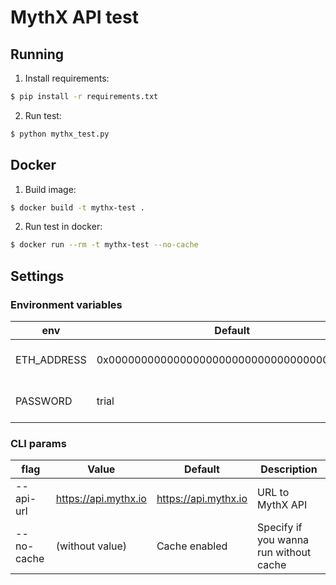 # MythX API test

## Running

1. Install requirements:
```bash
$ pip install -r requirements.txt
```

2. Run test:
```bash
$ python mythx_test.py
```

## Docker

1. Build image:
```bash
$ docker build -t mythx-test .
```

2. Run test in docker:
```bash
$ docker run --rm -t mythx-test --no-cache
```

## Settings
### Environment variables

| env     | Default             | Description     |
|---------|---------------------|-----------------|
| ETH_ADDRESS | 0x0000000000000000000000000000000000000000 | MythX account address |
| PASSWORD | trial | MythX account password |

### CLI params

| flag     | Value | Default             | Description     |
| ---------|--------|-------------|-----------------|
| --api-url | https://api.mythx.io| https://api.mythx.io | URL to MythX API |
| --no-cache | (without value) | Cache enabled | Specify if you wanna run without cache |
